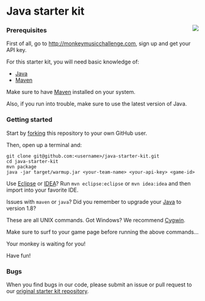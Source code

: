 # Java starter kit

<img src="http://monkeymusicchallenge.com/images/monkey.png" align="right">

### Prerequisites

First of all, go to http://monkeymusicchallenge.com, sign up and get your API key.

For this starter kit, you will need basic knowledge of:

* [Java](http://youtu.be/kLO1djacsfg)
* [Maven](http://maven.apache.org)

Make sure to have [Maven](http://maven.apache.org) installed on your system.

Also, if you run into trouble, make sure to use the latest version of Java.

### Getting started

Start by [forking](https://github.com/monkey-music-challenge/java-starter-kit/fork)
this repository to your own GitHub user.

Then, open up a terminal and:

```
git clone git@github.com:<username>/java-starter-kit.git
cd java-starter-kit
mvn package
java -jar target/warmup.jar <your-team-name> <your-api-key> <game-id>
```

Use [Eclipse](http://eclipse.org) or [IDEA](http://www.jetbrains.com/idea)? Run `mvn eclipse:eclipse` or `mvn idea:idea` and then import into your favorite IDE.

Issues with `maven` or `java`? Did you remember to upgrade your [Java](https://www.java.com/en/) to version 1.8?

These are all UNIX commands. Got Windows? We recommend [Cygwin](https://www.cygwin.com/).

Make sure to surf to your game page before running the above commands...

Your monkey is waiting for you!

Have fun!

### Bugs

When you find bugs in our code, please submit an issue or pull request to our [original starter kit repository](https://github.com/monkey-music-challenge/java-starter-kit).
